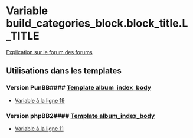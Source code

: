 # Variable build_categories_block.block_title.L_TITLE
[Explication sur le forum des forums](http://forum.forumactif.com/t294113-listing-des-variables#build_categories_block.block_title.L_TITLE)
## Utilisations dans les templates
### Version PunBB#### [Template album_index_body](punbb/album_index_body.md)
* [Variable à la ligne 19](../punbb/album_index_body.tpl#L19)
### Version phpBB2#### [Template album_index_body](subsilver/album_index_body.md)
* [Variable à la ligne 11](../subsilver/album_index_body.tpl#L11)